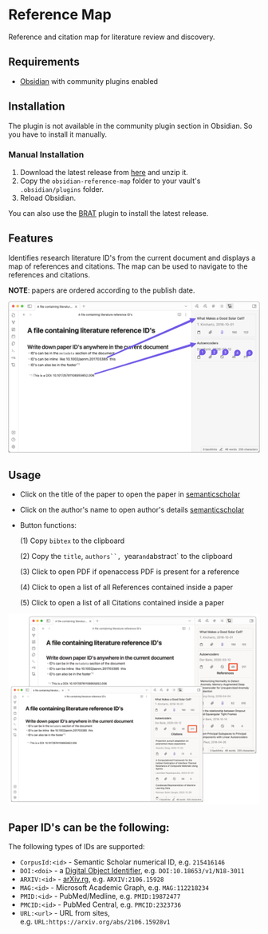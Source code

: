 # Reference Map
Reference and citation map for literature review and discovery. 

## Requirements
- [Obsidian](https://obsidian.md/) with community plugins enabled

## Installation
The plugin is not available in the community plugin section in Obsidian. So you have to install it manually.

### Manual Installation
1. Download the latest release from [here](https://github.com/anoopkcn/obsidian-reference-map/releases) and unzip it.
2. Copy the `obsidian-reference-map` folder to your vault's `.obsidian/plugins` folder.
3. Reload Obsidian.

You can also use the [BRAT](https://github.com/TfTHacker/obsidian42-brat/) plugin to install the latest release.

## Features
Identifies research literature ID's from the current document and displays a map of references and citations. The map can be used to navigate to the references and citations.

**NOTE**: papers are ordered according to the publish date.

![obsidian-reference-map-demo](./images/obsidian-reference-map-demo.png)

## Usage
- Click on the title of the paper to open the paper in [semanticscholar](https://www.semanticscholar.org/)
- Click on the author's name to open author's details [semanticscholar](https://www.semanticscholar.org/)
- Button functions:

    (1) Copy `bibtex` to the clipboard

    (2) Copy the `title`, `authors``, `year` and `abstract` to the clipboard

    (3) Click to open PDF if openaccess PDF is present for a reference

    (4) Click to open a list of all References contained inside a paper

    (5) Click to open a list of all Citations contained inside a paper

![obsidian-reference-map-ref-cite](./images/obsidian-reference-map-ref-cite.png)


## Paper ID's can be the following:
The following types of IDs are supported:
- `CorpusId:<id>` - Semantic Scholar numerical ID, e.g. `215416146`
- `DOI:<doi>` - a [Digital Object Identifier](http://doi.org/), e.g. `DOI:10.18653/v1/N18-3011`
- `ARXIV:<id>` - [arXiv.rg](https://arxiv.org/), e.g. `ARXIV:2106.15928`
- `MAG:<id>` - Microsoft Academic Graph, e.g. `MAG:112218234`
- `PMID:<id>` - PubMed/Medline, e.g. `PMID:19872477`
- `PMCID:<id>` - PubMed Central, e.g. `PMCID:2323736`
- `URL:<url>` - URL from sites, e.g. `URL:https://arxiv.org/abs/2106.15928v1`
<!-- - `ACL:<id>` - Association for Computational Linguistics, e.g. `ACL:W12-3903` -->

